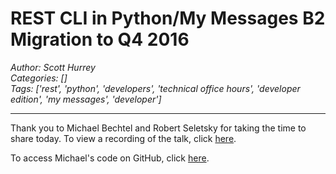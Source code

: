 # REST CLI in Python/My Messages B2 Migration to Q4 2016
*Author: Scott Hurrey*  
*Categories: []*  
*Tags: ['rest', 'python', 'developers', 'technical office hours', 'developer edition', 'my messages', 'developer']*  
<hr />

Thank you to Michael
Bechtel and Robert
Seletsky for taking the
time to share today. To view a recording of the talk, click
[here](https://us.bbcollab.com/collab/ui/session/playback/load/503996A17111C28E1010E74626BC8AF6).

To access Michael's code on GitHub, click
[here](https://github.com/elmiguel/bbdn-python-rest-2).


